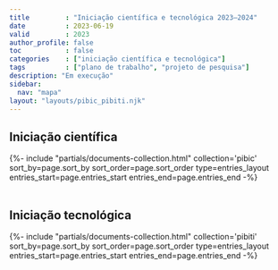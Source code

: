 ```yaml
---
title         : "Iniciação científica e tecnológica 2023–2024"
date          : 2023-06-19
valid         : 2023
author_profile: false
toc           : false
categories    : ["iniciação científica e tecnológica"]
tags          : ["plano de trabalho", "projeto de pesquisa"]
description: "Em execução"
sidebar:
  nav: "mapa"
layout: "layouts/pibic_pibiti.njk"
---
```


<!--
   -Temos cinco planos de trabalho abertos e concorrendo a bolsas, sendo
   -quatro bolsas para estudantes de qualquer instituição de ensino superior
   -do Distrito Federal e uma bolsa exclusiva para quem ingressou na
   -Universidade de Brasília por meio de ações afirmativas raciais ou
   -vestibular indígena. Para pleitear um dos planos de trabalho, envie até
   -**9 de junho de 2023** um e-mail para o coordenador deste projeto de pesquisa
   -indicando o plano de seu interesse e um texto de até 1000 caracteres (com
   -espaços) apontando as suas competências e habilidades relevantes para o
   -desenvolvimento deste plano.
   -->

## Iniciação científica ##

<div class="entries-{{ entries_layout }}">
  {%- include "partials/documents-collection.html" collection='pibic' sort_by=page.sort_by sort_order=page.sort_order type=entries_layout entries_start=page.entries_start entries_end=page.entries_end -%}
</div>

<div style="clear: both">&nbsp;</div>

## Iniciação tecnológica ##

<div class="entries-{{ entries_layout }}">
  {%- include "partials/documents-collection.html" collection='pibiti' sort_by=page.sort_by sort_order=page.sort_order type=entries_layout entries_start=page.entries_start entries_end=page.entries_end -%}
</div>

<div style="clear: both">&nbsp;</div>

<!--
## Resumo do projeto de pesquisa ##

### Problemática e objetivos ###

Este projeto de pesquisa investiga a ocorrência de sistemas de ordem
emergente na construção moderna brasileira --- da segunda metade do
século XVIII à primeira metade do século XX ---, avaliando a
possibilidade de estes sistemas oferecerem respostas descentralizadas e
*low tech* aos problemas atuais da sustentabilidade urbana. Atuaremos
sobre três escalas da produção do tecido edificado: configurações de
parcelamento do solo, morfologias espaciais na edilícia de base --- os
tipos de edificações mais difundidos, como habitações, comércios e
oficinas de pequeno porte ---, e sistemas construtivos vernáculos.
A fundação e o crescimento de núcleos urbanos no Brasil de finais do
período colonial até os primórdios da industrialização apresentam um
panorama de ações descentralizadas, com reduzida tutela do Estado, e
amparado em tradições duradouras. Esse panorama revela o emprego de
formas de parcelamento do solo, tipos edilícios e técnicas construtivas
capazes de atender, ainda que perpetuando desigualdades, a segmentos
diversos do processo de modernização das cidades.

Avançamos a hipótese de que as práticas construtivas e urbanísticas
vigentes de meados do século XVIII ao início do XX configuram tradições
edilícias com características de ordem emergente. A construção gradual
do ambiente urbano, seja na forma de freguesias, vilas operárias,
bairros informais ou planejados, constitui um substrato técnico e
processual pouco reconhecido, situado à margem dos grandes projetos de
reforma e "embelezamento" urbano da primeira República e da era Vargas.

Argumentamos que a persistência dessas tradições edilícias, frente às
transformações de ordem político-econômica e à progressiva introdução de
processos industrializados na cadeia produtiva da construção civil no
Brasil, evidencia qualidades de resiliência e adaptabilidade ao longo do
tempo e perante diversas condições de adensamento urbano. Tais
qualidades oferecem respostas possíveis à crise ambiental e urbana da
atualidade, em particular no que diz respeito à otimização do binômio
parcelamento urbano--tipologia edilícia para maior flexibilidade
funcional e adaptabilidade ao longo do tempo, bem como à inclusão de
estratégias e agentes de pequeno porte no panorama da sustentabilidade
ambiental.

A análise do desempenho das tradições edilícias, seja no tocante à
resiliência funcional e espacial, seja quanto a indicadores ambientais e
energéticos, é atualmente obstada pela carência de documentação e
sistematização do seu acervo construído. A tentativa de validação da
hipótese oferecida acima deve proceder, portanto, inicialmente
compilando um corpo documental representativo dos produtos e processos
designados como tradicionais, para então formular um sistema de
indicadores e métricas de resiliência.

O conceito de resiliência urbana tem sido implementado, via de regra,
com respeito à recuperação após desastres naturais, ou ainda a aspectos
socioeconômicos alheios aos processos produtivos do ambiente construído.
Propomos, outrossim, proceder por analogia, identificando a resiliência
de tradições construtivas diante dos cambiantes cenários cultural,
político e tecnológico. Para tanto, estipulamos os objetivos a seguir.

Objetivo geral

: Realizar um inventário de práticas construtivas vernáculas e padrões
  arquitetônicos vigentes no Brasil da segunda metade do século XVIII à
  primeira metade do XX que sejam representativos de sistemas dotados de
  ordem emergente.

Objetivos específicos

: Conceituar ontologias de elementos espaciais e componentes
  construtivos históricos, aptas a serem representadas e analisadas em
  modelos HBIM (Historic Building Information Modeling) e SIG (Sistemas
  de Informações Geográficas).

: Compilar tipologias de formas de parcelamento do solo, de padrões
  arquitetônicos e de sistemas construtivos organizadas de modo a
  demonstrar suas distribuições regionais e genealogias evolutivas.

: Estabelecer um sistema de indicadores para avaliar a resiliência de
  tipos edilícios e de práticas construtivas no tempo e no espaço em
  contextos de transformação gradual das condicionantes culturais,
  políticas e técnicas.

### Justificativa ###

A resiliência da gestão urbana tem recebido, ao longo das últimas
décadas, crescente destaque na literatura acadêmica e na formulação de
recomendações políticas por parte de entidades supranacionais e não
governamentais. A bibliografia sobre este assunto tem se concentrado,
porém, seja em medidas preparatórias para desastres naturais, seja em
resultados de longo prazo nos âmbitos socioeconômico, sanitário,
energético, etc., diretamente mensuráveis. A produção do ambiente
construído é abordada, nesse espectro, como uma atividade-meio à qual
compete, mormente, pôr em prática inovações tecnológicas e gerenciais
capazes de atingir os resultados pretendidos. 
Tal visão implica, todavia, a mediação de processos que por sua natureza
são pouco resilientes: uniformização administrativa e otimização de
cadeias industriais de ponta. Ambas estas categorias de processos são
fortemente sujeitas a rupturas de cadeia ou a falhas de acesso, não
apenas em contextos de desastres e calamidades, mas também, ou
sobretudo, em condições prolongadas de depressão econômica, de
dificuldades no aprovisionamento em produtos e energia, ou ainda de
desigualdade socioeconômica persistente nas escalas interregional ou
mesmo local.

Outrossim, a atual concepção de sustentabilidade como um "alvo em
movimento" --- passível não apenas de aprimoramento nos resultados
alcançados, mas também de expansão e aprofundamento nas próprias
expectativas estabelecidas pelos indicadores de desempenho
--- sugere atenção a todas as cadeias de
processos produtivos no ambiente edificado. O deslocamento do "alvo" da
sustentabilidade urbana, entendido sob todos os seus aspectos ---
ambiental, social, cultural e econômico --- adquire, assim, a forma de
uma ampliação de horizontes para a diversidade de práticas e soluções,
mais do que de um vetor linear no sentido de um conceito unívoco de
"progresso". Os ganhos em otimização e eficiência em sistemas
padronizados e centralizados --- o vetor singular de progresso ---
resultam em fragilidade das cadeias produtivas. Esta relação de
custo-benefício entre otimização e fragilidade é demonstrada pelas
dificuldades que as indústrias de equipamentos hospitalares --- cadeias
de alta complexidade requerendo insumos muito específicos,
frequentemente oriundos do comércio exterior --- e os governos
centralizados encontraram em responder à pandemia da Covid--19. A
recente crise sanitária global evidencia a necessidade de tais
indústrias de alta complexidade e sistemas normativos centralizados
serem suplementados por cadeias produtivas locais e processos decisórios
descentralizados.

Na construção dos tecidos urbanos no Brasil, de resto, a atuação à
margem da tutela estatal e o recurso a saberes vernáculos, por parte de
um universo fragmentado de agentes autônomos, caracterizam grande parte
do volume edificado tanto na atualidade quanto em todo o processo
formativo da cultura luso-brasileira. Em vez de enxergar essa realidade
como um sintoma de "exclusão" tecnológica e normativa, ou como uma
"falha de mercado", o conceito de horizonte alargado da sustentabilidade
nos permite encontrar, nessa descentralização, fatores de resiliência
tanto dos processos produtivos do ambiente edificado, quanto da forma
urbana e edilícia resultante desses processos. Mais ainda, observar a
construção vernácula numa perspectiva histórica oferece panoramas
alternativos às contingências do contexto econômico, produtivo e
normativo da atualidade.

### Bibliografia ###


### Metodologia ###

Os objetivos desta pesquisa implicam uma sucessão de etapas consistindo
em documentar, classificar e analisar vestígios materiais e registros
gráficos da construção vernácula brasileira de meados do século XVIII a
meados do XX. O paradigma do Historic Building Information Modeling
(HBIM) e os Sistemas de Informação Geográfica (SIG) formarão a espinha
dorsal metodológica desta pesquisa. Mais do que ferramentas ou softwares
específicos, o HBIM e o SIG implicam modos de olhar para a documentação
coletada como um conjunto de dados e propriedades inteligíveis, para
além de sua representação gráfica abstrata. Eles permitem padronizar a
documentação de elementos construtivos e urbanísticos históricos, ao
mesmo tempo representar a diversidade de soluções técnicas e formais, e
submeter o conjunto de dados coletados a análises quantitativas.

O inventário crítico de práticas construtivas históricas é um
instrumental capaz de apontar uma variedade de direções nas quais pode
se dar a expansão do "alvo" da sustentabilidade.
O procedimento de elaboração do
inventário procede, à medida do tratamento das fontes, por adaptações
recorrentes do seu modelo de classificação. Essas adaptações serão
mediadas pelo instrumental analítico dos estudos morfológicos
urbanísticos e arquitetônicos.

Realizar uma pesquisa histórica desafia
o paradigma indiciário das ciências sociais. Séries de dados
quantitativos tornam-se tanto menos confiáveis, se não desaparecem por
completo, quanto mais o objeto da pesquisa recua no tempo e se afasta
dos grandes centros administrativos e econômicos. Mesmo registros
descritivos, de natureza qualitativa, tornam-se esparsos quando o objeto
em questão é o conjunto de processos, técnicas e produtos vernáculos,
alheio à alta cultura letrada e à tecnocracia administrativa e
acadêmica. O caráter disperso e fragmentário do acervo edificado
histórico, vítima de repetidos ciclos de renovação urbana, dificulta
ainda mais a aquisição de séries amostrais representativas, em que pesem
os esforços de compilação documental realizados em alguns contextos.

A constituição do acervo documental necessário a qualquer análise será,
portanto, nossa primeira e principal preocupação. Levantamentos
arquitetônicos existentes se encontram dispersos em arquivos e, por
vezes, em publicações variadas. O desafio metodológico consiste em
sistematizar os dados extraídos desses levantamentos, de modo a
torná-los comparáveis entre si. Essa sistematização compreende duas
etapas interdependentes: a elaboração de ontologias classificatórias e a
representação dos objetos da pesquisa por meio dessas ontologias. Assim,
a leitura analítica das fontes documentais e dos levantamentos gráficos
e cartográficos conduz à identificação de padrões espaciais e
construtivos, que por sua vez empregaremos para organizar o material
pesquisado.

As três escalas que configuram nossa abordagem do objeto correspondem,
também, a três categorias de ferramentas de apoio ao processamento do
universo documental e gráfico. Na escala do parcelamento urbano,
utilizaremos Sistemas de Informação Geográfica (SIG) para identificar
padrões de dimensões lineares e de proporções de lotes recorrentes,
associando-os às configurações arquitetônicas que eles comportam. O
instrumental teórico da morfologia urbana, tal como concebido na escola
morfológica italiana, permite extrair desses
padrões identificados na cartografia os processos de crescimento,
consolidação e reforma do tecido das cidades.

As tipologias espaciais nas edificações estudadas podem, igualmente, ser
analisadas por meio do SIG para evidenciar relações dimensionais e
posicionais entre ambientes. Tais relações são codificadas pelas
ferramentas da sintaxe espacial, tendo especial
pertinência na escala da edificação os grafos de profundidade e os mapas
de visibilidade.

Os padrões construtivos, que evidenciam a persistência e a transformação
de práticas profissionais e de modos de organização das cadeias
produtivas vernáculas, podem ser documentados graficamente e por meio de
modelos digitais tridimensionais. Para além da forma dos componentes da
edificação, estes modelos devem conter metadados que identifiquem
materiais empregados, procedimentos construtivos e, onde pertinente,
sucessivas adaptações e alterações no tecido edificado. O estado da arte
da pesquisa em construções históricas está atualmente voltado para o
emprego de sistemas de Historic Building Information Modeling (HBIM).

Os resultados alcançados em cada escala de análise devem ser
interpretados de modo sistêmico, atentando para as relações entre o
substrato urbanístico portante, as configurações espaciais e edilícias
realizáveis nos padrões de parcelamento do solo observados, e a
materialização construtiva desses espaços arquitetônicos. As
aproximações e divergências eventualmente verificadas no universo de
objetos a serem documentados oferecerão os indícios para elaborar
taxonomias de sistemas edilícios tradicionais.

-->
